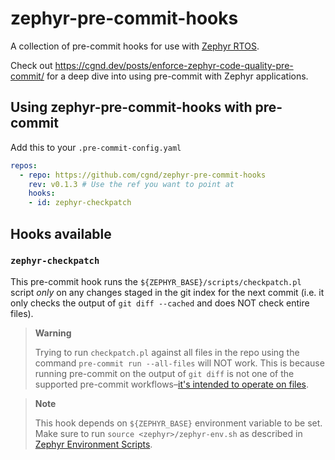 # zephyr-pre-commit-hooks

A collection of pre-commit hooks for use with [Zephyr RTOS](https://github.com/zephyrproject-rtos/zephyr).

Check out https://cgnd.dev/posts/enforce-zephyr-code-quality-pre-commit/ for a deep dive into using pre-commit with Zephyr applications.

## Using zephyr-pre-commit-hooks with pre-commit

Add this to your `.pre-commit-config.yaml`

```yaml
repos:
  - repo: https://github.com/cgnd/zephyr-pre-commit-hooks
    rev: v0.1.3 # Use the ref you want to point at
    hooks:
    - id: zephyr-checkpatch
```

## Hooks available

### `zephyr-checkpatch`

This pre-commit hook runs the `${ZEPHYR_BASE}/scripts/checkpatch.pl` script *only* on any changes staged in the git index for the next commit (i.e. it only checks the output of `git diff --cached` and does NOT check entire files).

> **Warning**
>
> Trying to run `checkpatch.pl` against all files in the repo using the command `pre-commit run --all-files` will NOT work. This is because running pre-commit on the output of `git diff` is not one of the supported pre-commit workflows–[it's intended to operate on files](https://github.com/pre-commit/pre-commit/issues/2574#issuecomment-1298483258).

> **Note**
>
> This hook depends on `${ZEPHYR_BASE}` environment variable to be set. Make sure to run `source <zephyr>/zephyr-env.sh` as described in [Zephyr Environment Scripts](https://docs.zephyrproject.org/latest/develop/env_vars.html#zephyr-environment-scripts).
